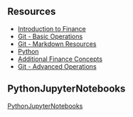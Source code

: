 
## Resources
* [Introduction to Finance](Week1-IntroToFinance.md)
* [Git - Basic Operations](Week1-GitBasicOperations.md) 
* [Git - Markdown Resources](Week1-GitMarkdownResources.md)
* [Python](Week2-Python.md)
* [Additional Finance Concepts](Week2-FinanceConcepts.md)
* [Git - Advanced Operations](AdvancedGit.md)


## PythonJupyterNotebooks
[PythonJupyterNotebooks](PythonJupyterNotebooks/)
<!--*I live in Downtown, Toronto*
![](https://github.com/nomadic-me/CodingCheatSheets/blob/main/TotontoLogo.png?raw=true) -->
